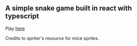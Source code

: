 ## A simple snake game built in react with typescript

Play [here](https://mmorganj41.github.io/react-snake) 

Credits to spriter's resource for mice sprites.